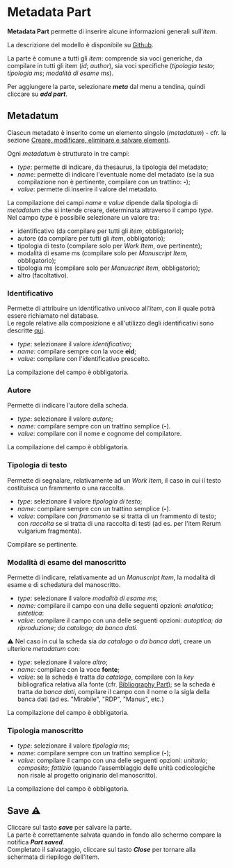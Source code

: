# Metadata Part

**Metadata Part** permette di inserire alcune informazioni generali sull'_item_.  

La descrizione del modello è disponibile su [Github](https://github.com/vedph/cadmus-general#metadatapart).

La parte è comune a tutti gli _item_: comprende sia voci generiche, da compilare in tutti gli item (_id_; _author_), sia voci specifiche (_tipologia testo_; _tipologia ms_; _modalità di esame ms_).

Per aggiungere la parte, selezionare **_meta_** dal menu a tendina, quindi cliccare su **_add part_**.  

## Metadatum
Ciascun metadato è inserito come un elemento singolo (_metadatum_) - cfr. la sezione [Creare, modificare, eliminare e salvare elementi](Editor_Brick.md).


Ogni _metadatum_ è strutturato in tre campi: 
* _type_: permette di indicare, da thesaurus, la tipologia del metadato;  
* _name_: permette di indicare l'eventuale nome del metadato (se la sua compilazione non è pertinente, compilare con un trattino: **-**);  
* _value_: permette di inserire il valore del metadato.

La compilazione dei campi _name_ e _value_ dipende dalla tipologia di _metadatum_ che si intende creare, determinata attraverso il campo _type_.  
Nel campo _type_ è possibile selezionare un valore tra: 
* identificativo (da compilare per tutti gli _item_, obbligatorio);
* autore (da compilare per tutti gli _item_, obbligatorio);
* tipologia di testo (compilare solo per _Work Item_, ove pertinente); 
* modalità di esame ms (compilare solo per _Manuscript Item_, obbligatorio); 
* tipologia ms (compilare solo per _Manuscript Item_, obbligatorio); 
* altro (facoltativo).

### Identificativo
Permette di attribuire un identificativo univoco all'_item_, con il quale potrà essere richiamato nel database.  
Le regole relative alla composizione e all'utilizzo degli identificativi sono descritte [qui](identifiers.md).  

* _type_: selezionare il valore _identificativo_;
* _name:_ compilare sempre con la voce **eid**;
* _value_: compilare con l'identificativo prescelto.  

La compilazione del campo è obbligatoria.

### Autore
Permette di indicare l'autore della scheda.  

* _type_: selezionare il valore _autore_;
* _name:_ compilare sempre con un trattino semplice (**-**).
* _value_: compilare con il nome e cognome del compilatore.  

La compilazione del campo è obbligatoria.


### Tipologia di testo
Permette di segnalare, relativamente ad un _Work Item_, il caso in cui il testo costituisca un frammento o una raccolta.  

* _type_: selezionare il valore _tipologia di testo_;
* _name:_ compilare sempre con un trattino semplice (**-**).
* _value_: compilare con _frammento_ se si tratta di un frammento di testo; con _raccolta_ se si tratta di una raccolta di testi (ad es. per l'item Rerum vulgarium fragmenta).  

Compilare se pertinente.

### Modalità di esame del manoscritto
Permette di indicare, relativamente ad un _Manuscript Item_, la modalità di esame e di schedatura del manoscritto.  

* _type_: selezionare il valore _modalità di esame ms_;
* _name:_ compilare il campo con una delle seguenti opzioni: _analatica_; _sintetica_:  
* _value_: compilare il campo con una delle seguenti opzioni: _autoptica_; _da riproduzione_; _da catalogo_; _da banca dati_.

⚠️ Nel caso in cui la scheda sia _da catalogo_ o _da banca dati_, creare un ulteriore _metadatum_ con:  
* _type_: selezionare il valore _altro_;
* _name:_ compilare con la voce **fonte**;
* _value_: se la scheda è tratta _da catalogo_, compilare con la _key_ bibliografica relativa alla fonte (cfr. [Bibliography Part](External_Bibliography_Part.md)); se la scheda è tratta _da banca dati_, compilare il campo con il nome o la sigla della banca dati (ad es. "Mirabile", "RDP", "Manus", etc.)

La compilazione del campo è obbligatoria.

### Tipologia manoscritto
* _type_: selezionare il valore _tipologia ms_;
* _name_:  compilare sempre con un trattino semplice (**-**);
* _value_: compilare il campo con una delle seguenti opzioni: _unitario_; _composito_; _fattizio_ (quando l'assemblaggio delle unità codicologiche non risale al progetto originario del manoscritto).

La compilazione del campo è obbligatoria.

## Save ⚠️ 

Cliccare sul tasto **_save_** per salvare la parte.  
La parte è correttamente salvata quando in fondo allo schermo compare la notifica **_Part saved_**.  
Completato il salvataggio, cliccare sul tasto **_Close_** per tornare alla schermata di riepilogo dell'item.
